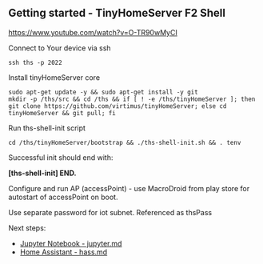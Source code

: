 
<!--
#@bashMarkupScript:0.0.1
#@depends:androidtv-userland

#### made on base of /i3c/dockerfiles/inb
#--upgrade was causing issues like https://github.com/preactjs/preact/issues/1775

#@param:thsIntStoragePath:/storage/self/primary/Android/data/tech.ula/files/storage
#@param:thsExtStoragePath:/storage/*-*/Android/data/tech.ula/files/storage
#@param:thsRootUL:/data/data/tech.ula/files/1/
#@param:thsRootAnd:/host-rootfs
#@param:hostapdBin:/vendor/bin/hw/hostapd
#@param:hostapdConf:/data/vendor/wifi/hostapd/hostapd_wlan0.conf

-->

## Getting started - TinyHomeServer F2 Shell

https://www.youtube.com/watch?v=O-TR90wMyCI


Connect to Your device via ssh 
```
ssh ths -p 2022
```

Install tinyHomeServer core
```
sudo apt-get update -y && sudo apt-get install -y git 
mkdir -p /ths/src && cd /ths && if [ ! -e /ths/tinyHomeServer ]; then git clone https://github.com/virtimus/tinyHomeServer; else cd tinyHomeServer && git pull; fi
```

Run ths-shell-init script
```
cd /ths/tinyHomeServer/bootstrap && ./ths-shell-init.sh && . tenv
```
Successful init should end with:

**\[ths-shell-init\] END.**


Configure and run AP (accessPoint) - use MacroDroid from play store for autostart of accessPoint on boot.

Use separate password for iot subnet. Referenced as thsPass

<!--
You can also use procifed script tap-start (currently implementation hardly depends on android settings ui)
#```
#chmod og+x /ths/tinyHomeServer/bin/tap-start
#/ths/tinyHomeServer/bin/tap-start
#```
-->


Next steps: 

- [Jupyter Notebook - jupyter.md](../features/jupyter.md)
- [Home Assistant - hass.md](../features/hass.md)
